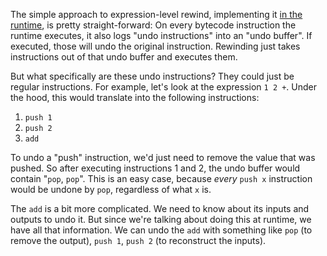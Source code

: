 The simple approach to expression-level rewind, implementing it
[in the runtime](/daily/2024-11-19), is pretty straight-forward: On every
bytecode instruction the runtime executes, it also logs "undo instructions" into
an "undo buffer". If executed, those will undo the original instruction.
Rewinding just takes instructions out of that undo buffer and executes them.

But what specifically are these undo instructions? They could just be regular
instructions. For example, let's look at the expression `1 2 +`. Under the hood,
this would translate into the following instructions:

1. `push 1`
2. `push 2`
3. `add`

To undo a "push" instruction, we'd just need to remove the value that was
pushed. So after executing instructions 1 and 2, the undo buffer would contain
"`pop`, `pop`". This is an easy case, because _every_ `push x` instruction would
be undone by `pop`, regardless of what `x` is.

The `add` is a bit more complicated. We need to know about its inputs and
outputs to undo it. But since we're talking about doing this at runtime, we have
all that information. We can undo the `add` with something like `pop` (to remove
the output), `push 1`, `push 2` (to reconstruct the inputs).

